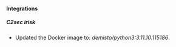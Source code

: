 
#### Integrations

##### C2sec irisk
- Updated the Docker image to: *demisto/python3:3.11.10.115186*.


